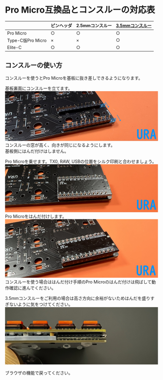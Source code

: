 # Pro Micro互換品とコンスルーの対応表

||ピンヘッダ|2.5mmコンスルー|[3.5mmコンスルー](https://talpkeyboard.net/items/6229e8c130344b271f290c3c)|
|-|-|-|-|
|Pro Micro|○|○|○|
|Type-C版Pro Micro|×|×|○|
|Elite-C|○|○|○|


## コンスルーの使い方

コンスルーを使うとPro Microを基板に抜き差しできるようになります。

基板裏面にコンスルーを立てます。  
![](img/IMG_5297.jpg)  
コンスルーの窓が高く、向きが同じになるようにします。  
基板側にはんだ付けはしません。  
  
Pro Microを乗せます。TX0, RAW, USBの位置をシルク印刷と合わせましょう。  
![](img/IMG_5298.jpg)  
Pro Microをはんだ付けします。 
![](img/IMG_5299.jpg)   
コンスルーを使う場合ははんだ付け手順のPro Microのはんだ付けは飛ばして動作確認に進んでください。

3.5mmコンスルーをご利用の場合は高さ方向に余裕がないためはんだを盛りすぎないように気をつけてください。
![](img/IMG_2007.jpg) 

ブラウザの機能で戻ってください。  
